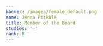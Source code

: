 ```yaml
---
banner: /images/female_default.png
name: Jenna Pitkälä
title: Member of the Board
studies: '-'
rank: 8
---
```


